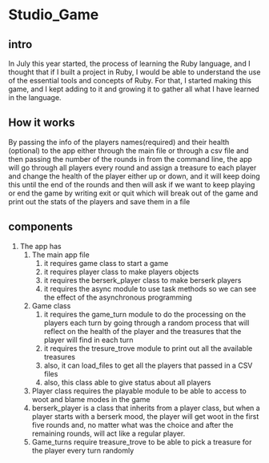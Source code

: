 # Studio_Game

## intro

  In July this year started, the process of learning the Ruby language, and I thought that if I built a project in Ruby, I would be able to understand the use of the essential tools and concepts of Ruby. For that, I started making this game, and I kept adding to it and growing it to gather all what I have learned in the language.


## How it works

By passing the info of the players names(required) and their health (optional) to the app either through the main file or through a csv file and then passing the number of the rounds in from the command line, the app will go through all players every round and assign a treasure to each player and change the health of the player either up or down, and it will keep doing this until the end of the rounds and then will ask if we want to keep playing or end the game by writing exit or quit which will break out of the game and print out the stats of the players and save them in a file

## components

1. The app has
   1. The main app file
      1. it requires game class to start a game
      2. it requires player class to make players objects
      3. it requires the berserk_player class to make berserk players
      4. it requires the async module to use task methods so we can see the effect of the asynchronous programming
   2. Game class
      1. it requires the game_turn module to do the processing on the players each turn by going through a random process that will reflect on the health of the player and the treasures that the player will find in each turn
      2. it requires the tresure_trove module to print out all the available treasures
      3. also, it can load_files to get all the players that passed in a CSV files
      4. also, this class able to give status about all players
   3. Player class requires the playable module to be able to access to woot and blame modes in the game
   4. berserk_player is a class that inherits from a player class, but when a player starts with a berserk mood, the player will get woot in the first five rounds and, no matter what was the choice and after the remaining rounds, will act like a regular player.
   5. Game_turns require treasure_trove to be able to pick a treasure for the player every turn randomly
